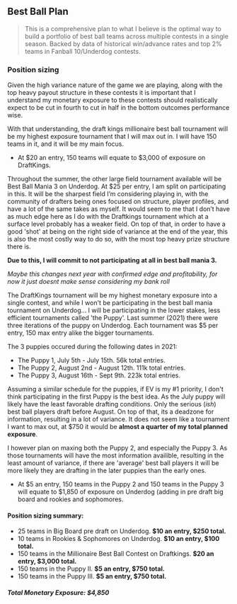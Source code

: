 ﻿## Best Ball Plan 



> This is a comprehensive plan to what I believe is the optimal way to build a portfolio of best ball teams across multiple contests in a single season. Backed by data of historical win/advance rates and top 2% teams in Fanball 10/Underdog contests.


### Position sizing
Given the high variance nature of the game we are playing, along with the top heavy payout structure in these contests it is important that I understand my monetary exposure to these contests should realistically expect to be cut in fourth to cut in half in the bottom outcomes performance wise.

With that understanding, the draft kings millionaire best ball tournament will be my highest exposure tournament that I will max out in. I will have 150 teams in it, and it will be my main focus. 

- At $20 an entry, 150 teams will equate to $3,000 of exposure on DraftKings.

Throughout the summer, the other large field tournament available will be Best Ball Mania 3 on Underdog. At $25 per entry, I am split on participating in this. It will be the sharpest field I’m considering playing in, with the community of drafters being ones focused on structure, player profiles, and have a lot of the same takes as myself. It would seem to me that I don’t have as much edge here as I do with the Draftkings tournament which at a surface level probably has a weaker field. On top of that, in order to have a good 'shot' at being on the right side of variance at the end of the year, this is also the most costly way to do so, with the most top heavy prize structure there is.

**Due to this, I will commit to not participating at all in best ball mania 3.**

*Maybe this changes next year with confirmed edge and profitability, for now it just doesnt make sense considering my bank roll*

The DraftKings tournament will be my highest monetary exposure into a single contest, and while I won't be participating in the best ball mania tournament on Underdog... I will be participating in the lower stakes, less efficient tournaments called 'the Puppy'. Last summer (2021) there were three iterations of the puppy on Underdog. Each tournament was $5 per entry, 150 max entry alike the bigger tournaments. 

The 3 puppies occured during the following dates in 2021:

- The Puppy 1, July 5th - July 15th. 56k total entries.
- The Puppy 2, August 2nd - August 12th. 111k total entries.
- The Puppy 3, August 16th - Sept 9th. 223k total entries. 

Assuming a similar schedule for the puppies, if EV is my #1 priority, I don't think participating in the first Puppy is the best idea. As the July puppy will likely have the least favorable drafting conditions. Only the serious (*ish*) best ball players draft before August. On top of that, its a deadzone for information, resulting in a lot of variance. It does not seem like a tournament I want to max out, at $750 it would be **almost a quarter of my total planned exposure**. 

I however plan on maxing both the Puppy 2, and especially the Puppy 3. As those tournaments will have the most information availible, resulting in the least amount of variance, if there are 'average' best ball players it will be more likely they are drafting in the later puppies than the early ones. 

- At $5 an entry, 150 teams in the Puppy 2 and 150 teams in the Puppy 3 will equate to $1,850 of exposure on Underdog (adding in pre draft big board and rookies and sophomores.

#### Position sizing summary:

- 25 teams in Big Board pre draft on Underdog. **$10 an entry, $250 total.**
- 10 teams in Rookies & Sophomores on Underdog. **$10 an entry, $100 total.**
- 150 teams in the Millionaire Best Ball Contest on Draftkings. **$20 an entry, $3,000 total.**
- 150 teams in the Puppy II. **$5 an entry, $750 total.**
- 150 teams in the Puppy III. **$5 an entry, $750 total.**
##### Total Monetary Exposure: $4,850


